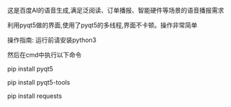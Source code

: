 
这是百度AI的语音生成,满足泛阅读、订单播报、智能硬件等场景的语音播报需求

利用pyqt5做的界面,使用了pyqt5的多线程,界面不卡顿。操作非常简单

操作指南:
运行前请安装python3

然后在cmd中执行以下命令

pip install pyqt5

pip install pyqt5-tools

pip install requests


